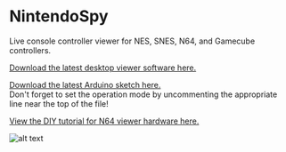 NintendoSpy
======

Live console controller viewer for NES, SNES, N64, and Gamecube controllers.  

[Download the latest desktop viewer software here.](https://github.com/jeremyaburns/NintendoSpy/blob/master/NintendoSpy.exe?raw=true)

[Download the latest Arduino sketch here.](https://raw.github.com/jeremyaburns/NintendoSpy/master/firmware/firmware.ino)  
Don't forget to set the operation mode by uncommenting the appropriate line near the top of the file!

[View the DIY tutorial for N64 viewer hardware here.](https://github.com/jeremyaburns/NintendoSpy/blob/master/TutorialForN64.md)

![alt text](https://github.com/jeremyaburns/NintendoSpy/raw/master/tutorial-images/wiring-all.jpg "")